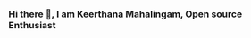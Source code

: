 ### Hi there 👋, I am Keerthana Mahalingam, Open source Enthusiast

<!--
**KEERTHANAM2001/keerthanam2001** is a ✨ _special_ ✨ repository because its `README.md` (this file) appears on your GitHub profile.

Here are some ideas to get you started:

- 🔭 I’m currently working on AI projects
- 🌱 I’m currently learning Microsoft Azure
- 👯 I’m looking to collaborate with other content writers
- 💬 Ask me about your skeptical questions on technologies
- 📫 How to reach me: keerthanam1029@gmail.com
- Goals in 2021: Involve in open source contributions at Maximum
- 😄 Pronouns: she/her
- ⚡ Fun fact: know to play keyboard both technical and with musical
-->
